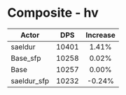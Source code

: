 # Composite - hv
| Actor | DPS | Increase |
|---|:---:|:---:|
|saeldur|10401|1.41%|
|Base_sfp|10258|0.02%|
|Base|10257|0.00%|
|saeldur_sfp|10232|-0.24%|
